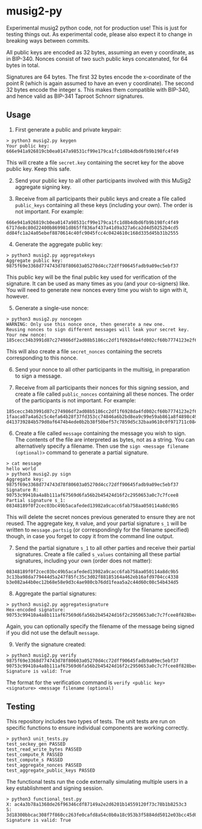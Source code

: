 # musig2-py
Experimental musig2 python code, not for production use! This is just for testing things out. As experimental code, please also expect it to change in breaking ways between commits.

All public keys are encoded as 32 bytes, assuming an even y coordinate, as in BIP-340. Nonces consist of two such public keys concatenated, for 64 bytes in total.

Signatures are 64 bytes. The first 32 bytes encode the x-coordinate of the point R (which is again assumed to have an even y coordinate). The second 32 bytes encode the integer s. This makes them compatible with BIP-340, and hence valid as BIP-341 Taproot Schnorr signatures.

## Usage

1. First generate a public and private keypair:

```
> python3 musig2.py keygen
Your public key:
666e941a926819cb0ea0147a98531cf99e179ca1fc1d8b4dbd6fb9b198fc4f49
```

This will create a file `secret.key` containing the secret key for the above public key. Keep this safe.

2. Send your public key to all other participants involved with this MuSig2 aggregate signing key.

3. Receive from all participants their public keys and create a file called `public_keys` containing all these keys (including your own). The order is not important. For example:

```
666e941a926819cb0ea0147a98531cf99e179ca1fc1d8b4dbd6fb9b198fc4f49
6717de8c80d22400b869981d865ff836af437a41d9a327a6ca2d4d50252b4cd5
dd84fc1a24a05ebef8870614c40fc9045fcc4c0424610c168d335d45b31b2555
```

4. Generate the aggregate public key:

```
> python3 musig2.py aggregatekeys
Aggregate public key:
9875f69e3368d774743d78f80603a05270d4cc72dff90645fadb9a09ec5ebf37
```

This public key will be the final public key used for verification of the signature. It can be used as many times as you (and your co-signers) like. You will need to generate new nonces every time you wish to sign with it, however.

5. Generate a single-use nonce:

```
> python3 musig2.py noncegen
WARNING: Only use this nonce once, then generate a new one.
Reusing nonces to sign different messages will leak your secret key.
Your new nonce:
185cecc34b3991d87c274986df2ad08b5186cc2df1f6928da4fd002cf60b7774123e2f697e06b8d9bbea630e253bfa6f1e0786714772e5c07908ee9de10d9873
```

This will also create a file `secret_nonces` containing the secrets corresponding to this nonce.

6. Send your nonce to all other participants in the multisig, in preparation to sign a message.

7. Receive from all participants their nonces for this signing session, and create a file called `public_nonces` containing all these nonces. The order of the participants is not important. For example:

```
185cecc34b3991d87c274986df2ad08b5186cc2df1f6928da4fd002cf60b7774123e2f697e06b8d9bbea630e253bfa6f1e0786714772e5c07908ee9de10d9873
1faaca07a4a62c5c4efa64b28f37fd353cc74846a6b2bd8ea9c99e59ab861a8f4898c492494bf3447548af391b1f44b345d1b5d2f8d9b740e7e659b26b2caf0b
d413739284b579d0af6474b4ede0b2b38f50bef57c7859d5c32baa9610c0f971711c084e99eb08859c35d0140a9d23441a56cc3db07b9278e6b4ce336f3922b4
```

6. Create a file called `message` containing the message you wish to sign. The contents of the file are interpreted as bytes, not as a string. You can alternatively specify a filename. Then use the `sign <message filename (optional)>` command to generate a partial signature.

```
> cat message
hello world
> python3 musig2.py sign
Aggregate key:
9875f69e3368d774743d78f80603a05270d4cc72dff90645fadb9a09ec5ebf37
Signature R:
90753c99410a4a8b111af67569d6fa56b2b45424d16f2c2950653a0c7c7fcee8
Partial signature s_1:
08348189f0f2cec03bc49b5acafeded13982a9cacc6fab758aa050114a8dc9b5
```

This will delete the secret nonces previous generated to ensure they are not reused. The aggregate key, `R` value, and your partial signature `s_1` will be written to `message.partsig` (or correspondingly for the filename specified) though, in case you forget to copy it from the command line output.

7. Send the partial signature `s_1` to all other parties and receive their partial signatures. Create a file called `s_values` containing all these partial signatures, including your own (order does not matter):

```
08348189f0f2cec03bc49b5acafeded13982a9cacc6fab758aa050114a8dc9b5
3c13ba98da779444d5a247f85fc35c3d02f88185164a462eb16afd9704cc4338
b3e082a44b0ec12b68e58e9d3c4ae980cb76dd1feaa5a2c44d60c08c54b434d5
```

8. Aggregate the partial signatures:

```
> python3 musig2.py aggregatesignature
Hex-encoded signature: 90753c99410a4a8b111af67569d6fa56b2b45424d16f2c2950653a0c7c7fcee8f828bec7167924307a4c71f0670d248f07f2086fcd5f9468896c0e34a40e41c2
```

Again, you can optionally specify the filename of the message being signed if you did not use the default `message`.

9. Verify the signature created:

```
> python3 musig2.py verify 9875f69e3368d774743d78f80603a05270d4cc72dff90645fadb9a09ec5ebf37 90753c99410a4a8b111af67569d6fa56b2b45424d16f2c2950653a0c7c7fcee8f828bec7167924307a4c71f0670d248f07f2086fcd5f9468896c0e34a40e41c2
Signature is valid: True
```

The format for the verification command is
`verify <public key> <signature> <message filename (optional)`

## Testing

This repository includes two types of tests. The unit tests are run on specific functions to ensure individual components are working correctly.
```
> python3 unit_tests.py
test_seckey_gen PASSED
test_read_write_bytes PASSED
test_compute_R PASSED
test_compute_s PASSED
test_aggregate_nonces PASSED
test_aggregate_public_keys PASSED
```

The functional tests run the code externally simulating multiple users in a key establishment and signing session.
```
> python3 functional_test.py
X: ac4a3b78a1368de26f96346cdf87149a2e2d6201b14559120f73c78b1b8253c3
S: 3d18300bbcac308f7f860cc263fe0cafd8a54c0b0a18c953b3f5884dd5012e03bcc45d03cab195223bc6bf98f85f7a4ac33a29eb1d46faac172aec9649cfa678
Signature is valid: True
```
